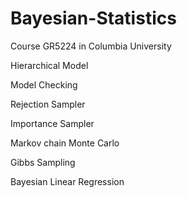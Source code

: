 # Bayesian-Statistics
Course GR5224 in Columbia University

Hierarchical Model

Model Checking

Rejection Sampler

Importance Sampler

Markov chain Monte Carlo

Gibbs Sampling

Bayesian Linear Regression
